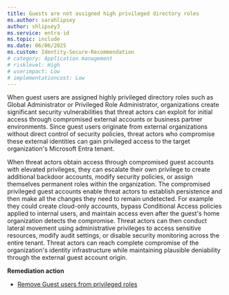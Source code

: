 ```yaml
---
title: Guests are not assigned high privileged directory roles
ms.author: sarahlipsey
author: shlipsey3
ms.service: entra-id
ms.topic: include
ms.date: 06/06/2025
ms.custom: Identity-Secure-Recommendation
# category: Application management
# risklevel: High
# userimpact: Low
# implementationcost: Low
---
```

When guest users are assigned highly privileged directory roles such as Global Administrator or Privileged Role Administrator, organizations create significant security vulnerabilities that threat actors can exploit for initial access through compromised external accounts or business partner environments. Since guest users originate from external organizations without direct control of security policies, threat actors who compromise these external identities can gain privileged access to the target organization's Microsoft Entra tenant.

When threat actors obtain access through compromised guest accounts with elevated privileges, they can escalate their own privilege to create additional backdoor accounts, modify security policies, or assign themselves permanent roles within the organization. The compromised privileged guest accounts enable threat actors to establish persistence and then make all the changes they need to remain undetected. For example they could create cloud-only accounts, bypass Conditional Access policies applied to internal users, and maintain access even after the guest's home organization detects the compromise. Threat actors can then conduct lateral movement using administrative privileges to access sensitive resources, modify audit settings, or disable security monitoring across the entire tenant. Threat actors can reach complete compromise of the organization's identity infrastructure while maintaining plausible deniability through the external guest account origin. 

**Remediation action**

- [Remove Guest users from privileged roles](../../identity/role-based-access-control/best-practices.md)